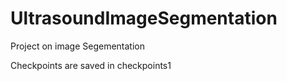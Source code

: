 # UltrasoundImageSegmentation

Project on image Segementation

Checkpoints are saved in checkpoints1

